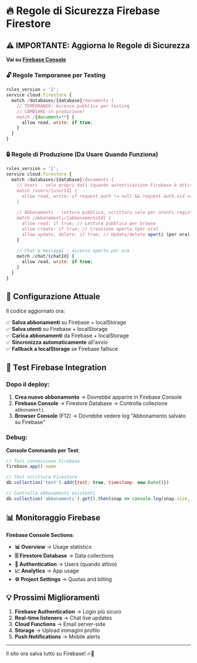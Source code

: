 # 🔥 Regole di Sicurezza Firebase Firestore

## ⚠️ IMPORTANTE: Aggiorna le Regole di Sicurezza

**Vai su [Firebase Console](https://console.firebase.google.com/project/abbonamentigenoa1893/firestore/rules)**

### 🔓 **Regole Temporanee per Testing**

```javascript
rules_version = '2';
service cloud.firestore {
  match /databases/{database}/documents {
    // TEMPORANEO: Accesso pubblico per testing
    // CAMBIARE in produzione!
    match /{document=**} {
      allow read, write: if true;
    }
  }
}
```

### 🔒 **Regole di Produzione (Da Usare Quando Funziona)**

```javascript
rules_version = '2';
service cloud.firestore {
  match /databases/{database}/documents {
    // Users - solo propri dati (quando autenticazione Firebase è attiva)
    match /users/{userId} {
      allow read, write: if request.auth != null && request.auth.uid == userId;
    }
    
    // Abbonamenti - lettura pubblica, scrittura solo per utenti registrati
    match /abbonamenti/{abbonamentoId} {
      allow read: if true; // Lettura pubblica per browse
      allow create: if true; // Creazione aperta (per ora)
      allow update, delete: if true; // Update/delete aperti (per ora)
    }
    
    // Chat e messaggi - accesso aperto per ora
    match /chat/{chatId} {
      allow read, write: if true;
    }
  }
}
```

## 🎯 **Configurazione Attuale**

Il codice aggiornato ora:

✅ **Salva abbonamenti** su Firebase + localStorage  
✅ **Salva utenti** su Firebase + localStorage  
✅ **Carica abbonamenti** da Firebase + localStorage  
✅ **Sincronizza automaticamente** all'avvio  
✅ **Fallback a localStorage** se Firebase fallisce  

## 🧪 **Test Firebase Integration**

### **Dopo il deploy**:

1. **Crea nuovo abbonamento** → Dovrebbe apparire in Firebase Console
2. **Firebase Console** → Firestore Database → Controlla collezione `abbonamenti`
3. **Browser Console** (F12) → Dovrebbe vedere log "Abbonamento salvato su Firebase"

### **Debug**:

**Console Commands per Test**:
```javascript
// Test connessione Firebase
firebase.app().name

// Test scrittura Firestore
db.collection('test').add({test: true, timestamp: new Date()})

// Controlla abbonamenti esistenti
db.collection('abbonamenti').get().then(snap => console.log(snap.size, 'abbonamenti'))
```

## 📊 **Monitoraggio Firebase**

**Firebase Console Sections**:
- **📊 Overview** → Usage statistics
- **🗄️ Firestore Database** → Data collections  
- **👥 Authentication** → Users (quando attivo)
- **📈 Analytics** → App usage
- **⚙️ Project Settings** → Quotas and billing

## 💡 **Prossimi Miglioramenti**

1. **Firebase Authentication** → Login più sicuro
2. **Real-time listeners** → Chat live updates
3. **Cloud Functions** → Email server-side
4. **Storage** → Upload immagini profilo
5. **Push Notifications** → Mobile alerts

---

Il sito ora salva tutto su Firebase! 🔥🚀
